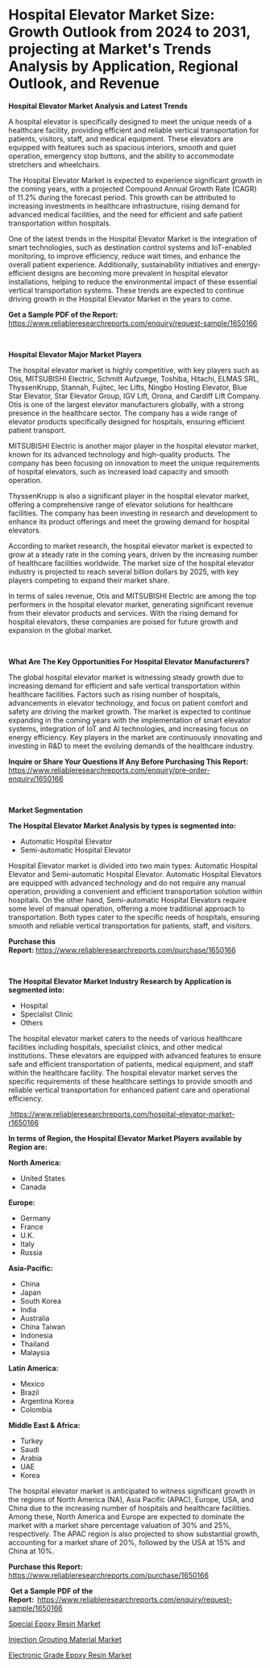<p><h1>Hospital Elevator Market Size: Growth Outlook from 2024 to 2031, projecting at Market's Trends Analysis by Application, Regional Outlook, and Revenue</h1></p><p><strong>Hospital Elevator Market Analysis and Latest Trends</strong></p>
<p><p>A hospital elevator is specifically designed to meet the unique needs of a healthcare facility, providing efficient and reliable vertical transportation for patients, visitors, staff, and medical equipment. These elevators are equipped with features such as spacious interiors, smooth and quiet operation, emergency stop buttons, and the ability to accommodate stretchers and wheelchairs.</p><p>The Hospital Elevator Market is expected to experience significant growth in the coming years, with a projected Compound Annual Growth Rate (CAGR) of 11.2% during the forecast period. This growth can be attributed to increasing investments in healthcare infrastructure, rising demand for advanced medical facilities, and the need for efficient and safe patient transportation within hospitals.</p><p>One of the latest trends in the Hospital Elevator Market is the integration of smart technologies, such as destination control systems and IoT-enabled monitoring, to improve efficiency, reduce wait times, and enhance the overall patient experience. Additionally, sustainability initiatives and energy-efficient designs are becoming more prevalent in hospital elevator installations, helping to reduce the environmental impact of these essential vertical transportation systems. These trends are expected to continue driving growth in the Hospital Elevator Market in the years to come.</p></p>
<p><strong>Get a Sample PDF of the Report:&nbsp;</strong> <a href="https://www.reliableresearchreports.com/enquiry/request-sample/1650166">https://www.reliableresearchreports.com/enquiry/request-sample/1650166</a></p>
<p>&nbsp;</p>
<p><strong>Hospital Elevator Major Market Players</strong></p>
<p><p>The hospital elevator market is highly competitive, with key players such as Otis, MITSUBISHI Electric, Schmitt Aufzuege, Toshiba, Hitachi, ELMAS SRL, ThyssenKrupp, Stannah, Fujitec, Iec Lifts, Ningbo Hosting Elevator, Blue Star Elevator, Star Elevator Group, IGV Lift, Orona, and Cardiff Lift Company. Otis is one of the largest elevator manufacturers globally, with a strong presence in the healthcare sector. The company has a wide range of elevator products specifically designed for hospitals, ensuring efficient patient transport.</p><p>MITSUBISHI Electric is another major player in the hospital elevator market, known for its advanced technology and high-quality products. The company has been focusing on innovation to meet the unique requirements of hospital elevators, such as increased load capacity and smooth operation.</p><p>ThyssenKrupp is also a significant player in the hospital elevator market, offering a comprehensive range of elevator solutions for healthcare facilities. The company has been investing in research and development to enhance its product offerings and meet the growing demand for hospital elevators.</p><p>According to market research, the hospital elevator market is expected to grow at a steady rate in the coming years, driven by the increasing number of healthcare facilities worldwide. The market size of the hospital elevator industry is projected to reach several billion dollars by 2025, with key players competing to expand their market share.</p><p>In terms of sales revenue, Otis and MITSUBISHI Electric are among the top performers in the hospital elevator market, generating significant revenue from their elevator products and services. With the rising demand for hospital elevators, these companies are poised for future growth and expansion in the global market.</p></p>
<p>&nbsp;</p>
<p><strong>What Are The Key Opportunities For Hospital Elevator Manufacturers?</strong></p>
<p><p>The global hospital elevator market is witnessing steady growth due to increasing demand for efficient and safe vertical transportation within healthcare facilities. Factors such as rising number of hospitals, advancements in elevator technology, and focus on patient comfort and safety are driving the market growth. The market is expected to continue expanding in the coming years with the implementation of smart elevator systems, integration of IoT and AI technologies, and increasing focus on energy efficiency. Key players in the market are continuously innovating and investing in R&D to meet the evolving demands of the healthcare industry.</p></p>
<p><strong>Inquire or Share Your Questions If Any Before Purchasing This Report:</strong> <a href="https://www.reliableresearchreports.com/enquiry/pre-order-enquiry/1650166">https://www.reliableresearchreports.com/enquiry/pre-order-enquiry/1650166</a></p>
<p>&nbsp;</p>
<p><strong>Market Segmentation</strong></p>
<p><strong>The Hospital Elevator Market Analysis by types is segmented into:</strong></p>
<p><ul><li>Automatic Hospital Elevator</li><li>Semi-automatic Hospital Elevator</li></ul></p>
<p><p>Hospital Elevator market is divided into two main types: Automatic Hospital Elevator and Semi-automatic Hospital Elevator. Automatic Hospital Elevators are equipped with advanced technology and do not require any manual operation, providing a convenient and efficient transportation solution within hospitals. On the other hand, Semi-automatic Hospital Elevators require some level of manual operation, offering a more traditional approach to transportation. Both types cater to the specific needs of hospitals, ensuring smooth and reliable vertical transportation for patients, staff, and visitors.</p></p>
<p><strong>Purchase this Report:&nbsp;</strong><a href="https://www.reliableresearchreports.com/purchase/1650166">https://www.reliableresearchreports.com/purchase/1650166</a></p>
<p>&nbsp;</p>
<p><strong>The Hospital Elevator Market Industry Research by Application is segmented into:</strong></p>
<p><ul><li>Hospital</li><li>Specialist Clinic</li><li>Others</li></ul></p>
<p><p>The hospital elevator market caters to the needs of various healthcare facilities including hospitals, specialist clinics, and other medical institutions. These elevators are equipped with advanced features to ensure safe and efficient transportation of patients, medical equipment, and staff within the healthcare facility. The hospital elevator market serves the specific requirements of these healthcare settings to provide smooth and reliable vertical transportation for enhanced patient care and operational efficiency.</p></p>
<p><a href="https://www.reliableresearchreports.com/hospital-elevator-market-r1650166">&nbsp;https://www.reliableresearchreports.com/hospital-elevator-market-r1650166</a></p>
<p><strong>In terms of Region, the Hospital Elevator Market Players available by Region are:</strong></p>
<p>
    <p> <strong> North America: </strong>
        <ul>
            <li>United States</li>
            <li>Canada</li>
        </ul>
        </p> 
    <p> <strong> Europe: </strong>
        <ul>
            <li>Germany</li>
            <li>France</li>
            <li>U.K.</li>
            <li>Italy</li>
            <li>Russia</li>
        </ul>
        </p> 
    <p> <strong> Asia-Pacific: </strong>
        <ul>
            <li>China</li>
            <li>Japan</li>
            <li>South Korea</li>
            <li>India</li>
            <li>Australia</li>
            <li>China Taiwan</li>
            <li>Indonesia</li>
            <li>Thailand</li>
            <li>Malaysia</li>
        </ul>
        </p> 
    <p> <strong> Latin America: </strong>
        <ul>
            <li>Mexico</li>
            <li>Brazil</li>
            <li>Argentina Korea</li>
            <li>Colombia</li>
        </ul>
        </p> 
    <p> <strong> Middle East & Africa: </strong>
        <ul>
            <li>Turkey</li>
            <li>Saudi</li>
            <li>Arabia</li>
            <li>UAE</li>
            <li>Korea</li>
        </ul>
    </p>
    </p>
<p><p>The hospital elevator market is anticipated to witness significant growth in the regions of North America (NA), Asia Pacific (APAC), Europe, USA, and China due to the increasing number of hospitals and healthcare facilities. Among these, North America and Europe are expected to dominate the market with a market share percentage valuation of 30% and 25%, respectively. The APAC region is also projected to show substantial growth, accounting for a market share of 20%, followed by the USA at 15% and China at 10%.</p></p>
<p><strong>Purchase this Report: </strong><a href="https://www.reliableresearchreports.com/purchase/1650166">https://www.reliableresearchreports.com/purchase/1650166</a></p>
<p>&nbsp;<strong>Get a Sample PDF of the Report:&nbsp;&nbsp;</strong><a href="https://www.reliableresearchreports.com/enquiry/request-sample/1650166">https://www.reliableresearchreports.com/enquiry/request-sample/1650166</a></p>
<p><strong></strong></p>
<p><p><a href="https://www.linkedin.com/pulse/special-epoxy-resin-market-dynamics-2024-2031-also-its-trends-k8iae?trackingId=416jY34hY5O6urEJKw%2F%2BDQ%3D%3D">Special Epoxy Resin Market</a></p><p><a href="https://www.linkedin.com/pulse/injection-grouting-material-market-size-evaluating-its-trends-ldmhe?trackingId=gVBBWtLOzKfgTkmHVvH3FQ%3D%3D">Injection Grouting Material Market</a></p><p><a href="https://www.linkedin.com/pulse/electronic-grade-epoxy-resin-market-size-furnishes-valuable-6qhre?trackingId=sDWks%2BS8ohvKr4qb%2BemfDA%3D%3D">Electronic Grade Epoxy Resin Market</a></p></p>
